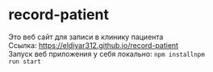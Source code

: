 # record-patient
Это веб сайт для записи в клинику пациента <br/>
Ссылка: <a>https://eldiyar312.github.io/record-patient</a><br/>
Запуск веб приложения у себя локально: <code>npm install</code><code>npm run start</code><br/>
